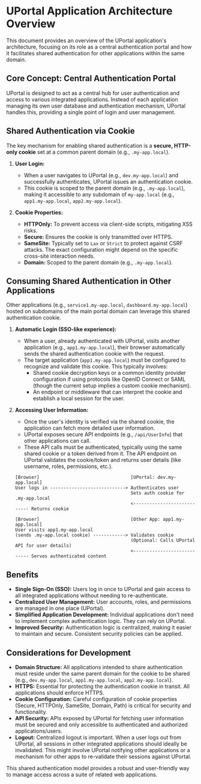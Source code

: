 # UPortal Application Architecture Overview

This document provides an overview of the UPortal application's architecture, focusing on its role as a central authentication portal and how it facilitates shared authentication for other applications within the same domain.

## Core Concept: Central Authentication Portal

UPortal is designed to act as a central hub for user authentication and access to various integrated applications. Instead of each application managing its own user database and authentication mechanism, UPortal handles this, providing a single point of login and user management.

## Shared Authentication via Cookie

The key mechanism for enabling shared authentication is a **secure, HTTP-only cookie** set at a common parent domain (e.g., `.my-app.local`).

1.  **User Login:**
    *   When a user navigates to UPortal (e.g., `dev.my-app.local`) and successfully authenticates, UPortal issues an authentication cookie.
    *   This cookie is scoped to the parent domain (e.g., `.my-app.local`), making it accessible to any subdomain of `my-app.local` (e.g., `app1.my-app.local`, `app2.my-app.local`).

2.  **Cookie Properties:**
    *   **HTTPOnly:** To prevent access via client-side scripts, mitigating XSS risks.
    *   **Secure:** Ensures the cookie is only transmitted over HTTPS.
    *   **SameSite:** Typically set to `Lax` or `Strict` to protect against CSRF attacks. The exact configuration might depend on the specific cross-site interaction needs.
    *   **Domain:** Scoped to the parent domain (e.g., `.my-app.local`).

## Consuming Shared Authentication in Other Applications

Other applications (e.g., `service1.my-app.local`, `dashboard.my-app.local`) hosted on subdomains of the main portal domain can leverage this shared authentication cookie.

1.  **Automatic Login (SSO-like experience):**
    *   When a user, already authenticated with UPortal, visits another application (e.g., `app1.my-app.local`), their browser automatically sends the shared authentication cookie with the request.
    *   The target application (`app1.my-app.local`) must be configured to recognize and validate this cookie. This typically involves:
        *   Shared cookie decryption keys or a common identity provider configuration if using protocols like OpenID Connect or SAML (though the current setup implies a custom cookie mechanism).
        *   An endpoint or middleware that can interpret the cookie and establish a local session for the user.

2.  **Accessing User Information:**
    *   Once the user's identity is verified via the shared cookie, the application can fetch more detailed user information.
    *   UPortal exposes secure API endpoints (e.g., `/api/UserInfo`) that other applications can call.
    *   These API calls must be authenticated, typically using the same shared cookie or a token derived from it. The API endpoint on UPortal validates the cookie/token and returns user details (like username, roles, permissions, etc.).

    ```
    [Browser]                                  [UPortal: dev.my-app.local]
    User logs in ----------------------------> Authenticates user
                                               Sets auth cookie for .my-app.local
                                               <---------------------------- Returns cookie

    [Browser]                                  [Other App: app1.my-app.local]
    User visits app1.my-app.local
    (sends .my-app.local cookie) ------------> Validates cookie
                                               (Optional: Calls UPortal API for user details)
                                               <---------------------------- Serves authenticated content
    ```

## Benefits

*   **Single Sign-On (SSO):** Users log in once to UPortal and gain access to all integrated applications without needing to re-authenticate.
*   **Centralized User Management:** User accounts, roles, and permissions are managed in one place (UPortal).
*   **Simplified Application Development:** Individual applications don't need to implement complex authentication logic. They can rely on UPortal.
*   **Improved Security:** Authentication logic is centralized, making it easier to maintain and secure. Consistent security policies can be applied.

## Considerations for Development

*   **Domain Structure:** All applications intended to share authentication must reside under the same parent domain for the cookie to be shared (e.g., `dev.my-app.local`, `app1.my-app.local`, `app2.my-app.local`).
*   **HTTPS:** Essential for protecting the authentication cookie in transit. All applications should enforce HTTPS.
*   **Cookie Configuration:** Careful configuration of cookie properties (Secure, HTTPOnly, SameSite, Domain, Path) is critical for security and functionality.
*   **API Security:** APIs exposed by UPortal for fetching user information must be secured and only accessible to authenticated and authorized applications/users.
*   **Logout:** Centralized logout is important. When a user logs out from UPortal, all sessions in other integrated applications should ideally be invalidated. This might involve UPortal notifying other applications or a mechanism for other apps to re-validate their sessions against UPortal.

This shared authentication model provides a robust and user-friendly way to manage access across a suite of related web applications.
